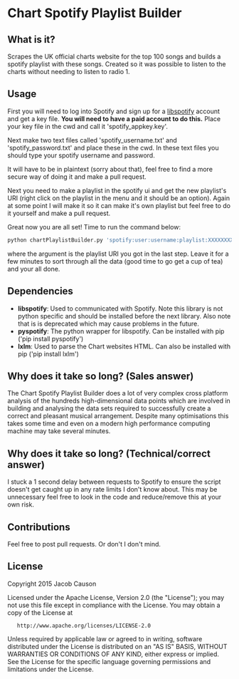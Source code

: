# Chart Spotify Playlist Builder

## What is it?

Scrapes the UK official charts website for the top 100 songs and builds a spotify playlist with these songs. Created so it was possible to listen to the charts without needing to listen to radio 1.

## Usage

First you will need to log into Spotify and sign up for a [libspotify](https://developer.spotify.com/technologies/libspotify/) account and get a key file. **You will need to have a paid account to do this.** Place your key file in the cwd and call it 'spotify_appkey.key'.

Next make two text files called 'spotify_username.txt' and 'spotify_password.txt' and place these in the cwd. In these text files you should type your spotify username and password. 

It will have to be in plaintext (sorry about that), feel free to find a more secure way of doing it and make a pull request.

Next you need to make a playlist in the spotify ui and get the new playlist's URI (right click on the playlist in the menu and it should be an option). Again at some point I will make it so it can make it's own playlist but feel free to do it yourself and make a pull request.

Great now you are all set! Time to run the command below:
```bash
python chartPlaylistBuilder.py 'spotify:user:username:playlist:XXXXXXXXXXXX'
```
where the argument is the playlist URI you got in the last step. Leave it for a few minutes to sort through all the data (good time to go get a cup of tea) and your all done.

## Dependencies

+ **libspotify**: Used to communicated with Spotify. Note this library is not python specific and should be installed before the next library. Also note that is is deprecated which may cause problems in the future.
+ **pyspotify**: The python wrapper for libspotify. Can be installed with pip ('pip install pyspotify')
+ **lxlm**: Used to parse the Chart websites HTML. Can also be installed with pip ('pip install lxlm')

## Why does it take so long? (Sales answer)

The Chart Spotify Playlist Builder does a lot of very complex cross platform analysis of the hundreds high-dimensional data points which are involved in building and analysing the data sets required to successfully create a correct and pleasant musical arrangement. Despite many optimisations this takes some time and even on a modern high performance computing machine may take several minutes.

## Why does it take so long? (Technical/correct answer)

I stuck a 1 second delay between requests to Spotify to ensure the script doesn't get caught up in any rate limits I don't know about. This may be unnecessary feel free to look in the code and reduce/remove this at your own risk.

## Contributions

Feel free to post pull requests. Or don't I don't mind.

## License

Copyright 2015 Jacob Causon

   Licensed under the Apache License, Version 2.0 (the "License");
   you may not use this file except in compliance with the License.
   You may obtain a copy of the License at

       http://www.apache.org/licenses/LICENSE-2.0

   Unless required by applicable law or agreed to in writing, software
   distributed under the License is distributed on an "AS IS" BASIS,
   WITHOUT WARRANTIES OR CONDITIONS OF ANY KIND, either express or implied.
   See the License for the specific language governing permissions and
   limitations under the License.
